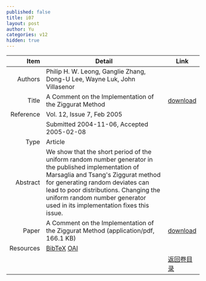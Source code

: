 ```yaml
---
published: false
title: i07
layout: post
author: Yu
categories: v12
hidden: true
---
```


| Item | Detail | Link |
|---:|---|---|
| Authors | Philip  H. W. Leong, Ganglie Zhang, Dong-U Lee, Wayne Luk, John Villasenor| |
| Title |A Comment on the Implementation of the Ziggurat Method | [download](http://www.jstatsoft.org/v12/i07/paper) |
| Reference |Vol. 12, Issue 7, Feb 2005 | |
| | Submitted 2004-11-06, Accepted 2005-02-08| | 
| Type | Article| |
| Abstract | We show that the short period of the uniform random number generator in the published implementation of Marsaglia and Tsang's Ziggurat method for generating random deviates can lead to poor distributions. Changing the uniform random number generator used in its implementation fixes this issue.| |
| Paper | A Comment on the Implementation of the Ziggurat Method  (application/pdf, 166.1 KB)| [download](http://www.jstatsoft.org/v12/i07/paper) |
| Resources | [BibTeX](http://www.jstatsoft.org/v12/i07/bibtex) [OAI](http://www.jstatsoft.org/oai?verb=GetRecord&identifier=oai.jstatsoft/v12/i07&prefix=oai_dc)| |
| |  | [返回卷目录]({{site.baseurl}}/volume/v12.html) |